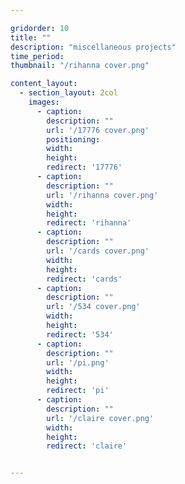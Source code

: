 ```yaml
---

gridorder: 10
title: ""
description: "miscellaneous projects"
time_period:
thumbnail: "/rihanna cover.png"

content_layout:
  - section_layout: 2col
    images:
      - caption:
        description: ""
        url: '/17776 cover.png'
        positioning: 
        width:
        height:
        redirect: '17776'
      - caption:
        description: ""
        url: '/rihanna cover.png'
        width:
        height:
        redirect: 'rihanna'
      - caption:
        description: ""
        url: '/cards cover.png'
        width:
        height:
        redirect: 'cards'
      - caption:
        description: ""
        url: '/534 cover.png'
        width:
        height:
        redirect: '534'
      - caption:
        description: ""
        url: '/pi.png'
        width:
        height:
        redirect: 'pi'
      - caption:
        description: ""
        url: '/claire cover.png'
        width:
        height:
        redirect: 'claire'


---
```

